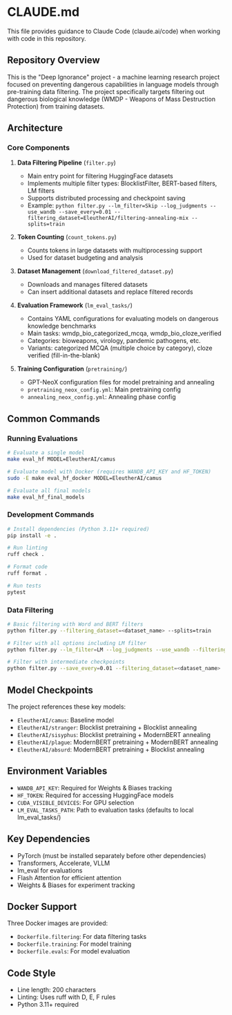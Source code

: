 # CLAUDE.md

This file provides guidance to Claude Code (claude.ai/code) when working with code in this repository.

## Repository Overview

This is the "Deep Ignorance" project - a machine learning research project focused on preventing dangerous capabilities in language models through pre-training data filtering. The project specifically targets filtering out dangerous biological knowledge (WMDP - Weapons of Mass Destruction Protection) from training datasets.

## Architecture

### Core Components

1. **Data Filtering Pipeline** (`filter.py`)
   - Main entry point for filtering HuggingFace datasets
   - Implements multiple filter types: BlocklistFilter, BERT-based filters, LM filters
   - Supports distributed processing and checkpoint saving
   - Example: `python filter.py --lm_filter=Skip --log_judgments --use_wandb --save_every=0.01 --filtering_dataset=EleutherAI/filtering-annealing-mix --splits=train`

2. **Token Counting** (`count_tokens.py`)
   - Counts tokens in large datasets with multiprocessing support
   - Used for dataset budgeting and analysis

3. **Dataset Management** (`download_filtered_dataset.py`)
   - Downloads and manages filtered datasets
   - Can insert additional datasets and replace filtered records

4. **Evaluation Framework** (`lm_eval_tasks/`)
   - Contains YAML configurations for evaluating models on dangerous knowledge benchmarks
   - Main tasks: wmdp_bio_categorized_mcqa, wmdp_bio_cloze_verified
   - Categories: bioweapons, virology, pandemic pathogens, etc.
   - Variants: categorized MCQA (multiple choice by category), cloze verified (fill-in-the-blank)

5. **Training Configuration** (`pretraining/`)
   - GPT-NeoX configuration files for model pretraining and annealing
   - `pretraining_neox_config.yml`: Main pretraining config
   - `annealing_neox_config.yml`: Annealing phase config

## Common Commands

### Running Evaluations

```bash
# Evaluate a single model
make eval_hf MODEL=EleutherAI/camus

# Evaluate model with Docker (requires WANDB_API_KEY and HF_TOKEN)
sudo -E make eval_hf_docker MODEL=EleutherAI/camus

# Evaluate all final models
make eval_hf_final_models
```

### Development Commands

```bash
# Install dependencies (Python 3.11+ required)
pip install -e .

# Run linting
ruff check .

# Format code
ruff format .

# Run tests
pytest
```

### Data Filtering

```bash
# Basic filtering with Word and BERT filters
python filter.py --filtering_dataset=<dataset_name> --splits=train

# Filter with all options including LM filter
python filter.py --lm_filter=LM --log_judgments --use_wandb --filtering_dataset=<dataset_name>

# Filter with intermediate checkpoints
python filter.py --save_every=0.01 --filtering_dataset=<dataset_name>
```

## Model Checkpoints

The project references these key models:
- `EleutherAI/camus`: Baseline model
- `EleutherAI/stranger`: Blocklist pretraining + Blocklist annealing
- `EleutherAI/sisyphus`: Blocklist pretraining + ModernBERT annealing
- `EleutherAI/plague`: ModernBERT pretraining + ModernBERT annealing
- `EleutherAI/absurd`: ModernBERT pretraining + Blocklist annealing

## Environment Variables

- `WANDB_API_KEY`: Required for Weights & Biases tracking
- `HF_TOKEN`: Required for accessing HuggingFace models
- `CUDA_VISIBLE_DEVICES`: For GPU selection
- `LM_EVAL_TASKS_PATH`: Path to evaluation tasks (defaults to local lm_eval_tasks/)

## Key Dependencies

- PyTorch (must be installed separately before other dependencies)
- Transformers, Accelerate, VLLM
- lm_eval for evaluations
- Flash Attention for efficient attention
- Weights & Biases for experiment tracking

## Docker Support

Three Docker images are provided:
- `Dockerfile.filtering`: For data filtering tasks
- `Dockerfile.training`: For model training
- `Dockerfile.evals`: For model evaluation

## Code Style

- Line length: 200 characters
- Linting: Uses ruff with D, E, F rules
- Python 3.11+ required
